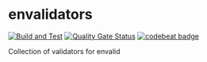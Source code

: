 # envalidators

[![Build and Test](https://github.com/myrotvorets/envalidators/actions/workflows/build.yml/badge.svg)](https://github.com/myrotvorets/envalidators/actions/workflows/build.yml)
[![Quality Gate Status](https://sonarcloud.io/api/project_badges/measure?project=myrotvorets_envalidators&metric=alert_status)](https://sonarcloud.io/dashboard?id=myrotvorets_envalidators)
[![codebeat badge](https://codebeat.co/badges/8767cdce-8a6f-47f2-a0bb-bd0b665f65af)](https://codebeat.co/projects/github-com-myrotvorets-envalidators-master)

Collection of validators for envalid
